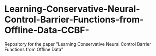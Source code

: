 # Learning-Conservative-Neural-Control-Barrier-Functions-from-Offline-Data-CCBF-
Repository for the paper "Learning Conservative Neural Control Barrier Functions from Offline Data"
